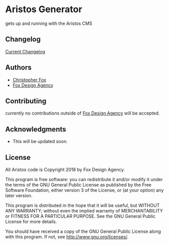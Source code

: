 # Aristos Generator

gets up and running with the Aristos CMS

## Changelog

[Current Changelog](https://foxdesignagency.com/aristos/changelog)

## Authors

* [Christopher Fox](https://foxchrisrealthe.com/)
* [Fox Design Agency](https://foxdesignagency.com)

## Contributing

currently no contributions outside of [Fox Design Agency](https://foxdesignagency.com) will be accepted.

## Acknowledgments

* This will be updated soon.

## License

All Aristos code is Copyright 2018 by Fox Design Agency.

This program is free software: you can redistribute it and/or modify
it under the terms of the GNU General Public License as published by
the Free Software Foundation, either version 3 of the License, or
(at your option) any later version.

This program is distributed in the hope that it will be useful,
but WITHOUT ANY WARRANTY; without even the implied warranty of
MERCHANTABILITY or FITNESS FOR A PARTICULAR PURPOSE.  See the
GNU General Public License for more details.

You should have received a copy of the GNU General Public License
along with this program.  If not, see <http://www.gnu.org/licenses/>.
